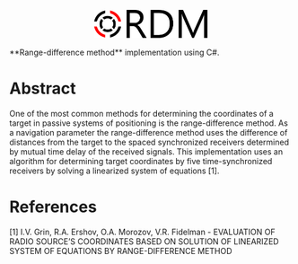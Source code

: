 <p align="center"><img width="40%" src="docs/rdm_logo_main.png" /></p>
**Range-difference method** implementation using C#.

# Abstract
One of the most common methods for determining the coordinates of a target in passive systems of positioning is the range-difference method. As a navigation parameter the range-difference method uses the difference of distances from the target to the spaced synchronized receivers determined by mutual time delay of the received signals.
This implementation uses an algorithm for determining target coordinates by five time-synchronized receivers by solving a linearized system of equations [1].

# References
[1] I.V. Grin, R.A. Ershov, O.A. Morozov, V.R. Fidelman - EVALUATION OF RADIO SOURCE’S COORDINATES BASED ON SOLUTION OF LINEARIZED SYSTEM
OF EQUATIONS BY RANGE-DIFFERENCE METHOD
